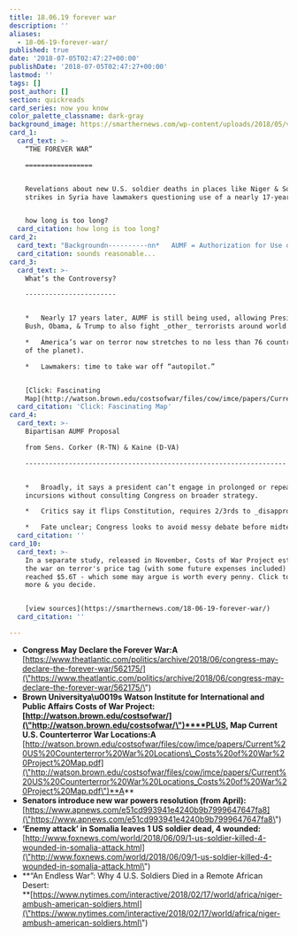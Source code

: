 ```yaml
---
title: 18.06.19 forever war
description: ''
aliases:
  - 18-06-19-forever-war/
published: true
date: '2018-07-05T02:47:27+00:00'
publishDate: '2018-07-05T02:47:27+00:00'
lastmod: ''
tags: []
post_author: []
section: quickreads
card_series: now you know
color_palette_classname: dark-gray
background_image: https://smarthernews.com/wp-content/uploads/2018/05/vehicle-3104459_640.jpg
card_1:
  card_text: >-
    “THE FOREVER WAR”

    =================


    Revelations about new U.S. soldier deaths in places like Niger & Somalia and
    strikes in Syria have lawmakers questioning use of a nearly 17-year-old law.


    how long is too long?
  card_citation: how long is too long?
card_2:
  card_text: "Backgroundn----------nn*   AUMF = Authorization for Use of Military Forcen*   AUMF became public law on Sept. 18, 2001 after 9/11 attacks.n*   Allows president to use ax1Call necessary & appropriate forces againstax1D terrorists who committed or aided in 9/11 attacks ax13 particularly, Al Qaeda & Taliban.nnsounds reasonable..."
  card_citation: sounds reasonable...
card_3:
  card_text: >-
    What’s the Controversy?

    -----------------------


    *   Nearly 17 years later, AUMF is still being used, allowing Presidents
    Bush, Obama, & Trump to also fight _other_ terrorists around world.

    *   America’s war on terror now stretches to no less than 76 countries (39%
    of the planet).

    *   Lawmakers: time to take war off “autopilot.”


    [Click: Fascinating
    Map](http://watson.brown.edu/costsofwar/files/cow/imce/papers/Current%20US%20Counterterror%20War%20Locations_Costs%20of%20War%20Project%20Map.pdf)
  card_citation: 'Click: Fascinating Map'
card_4:
  card_text: >-
    Bipartisan AUMF Proposal  

    from Sens. Corker (R-TN) & Kaine (D-VA)

    ------------------------------------------------------------------


    *   Broadly, it says a president can’t engage in prolonged or repeated
    incursions without consulting Congress on broader strategy.

    *   Critics say it flips Constitution, requires 2/3rds to _disapprove_ war.

    *   Fate unclear; Congress looks to avoid messy debate before midterms.
  card_citation: ''
card_10:
  card_text: >-
    In a separate study, released in November, Costs of War Project estimated
    the war on terror's price tag (with some future expenses included) has
    reached $5.6T - which some may argue is worth every penny. Click to read
    more & you decide.


    [view sources](https://smarthernews.com/18-06-19-forever-war/)
  card_citation: ''

---
```

*   **Congress May Declare the Forever War:A**  
    [https://www.theatlantic.com/politics/archive/2018/06/congress-may-declare-the-forever-war/562175/](\"https://www.theatlantic.com/politics/archive/2018/06/congress-may-declare-the-forever-war/562175/\")
*   **Brown Universitya\\u0019s Watson Institute for International and Public Affairs Costs of War Project:  
    **[http://watson.brown.edu/costsofwar/](\"http://watson.brown.edu/costsofwar/\")****PLUS, Map Current U.S. Counterterror War Locations:A**** [http://watson.brown.edu/costsofwar/files/cow/imce/papers/Current%20US%20Counterterror%20War%20Locations\_Costs%20of%20War%20Project%20Map.pdf](\"http://watson.brown.edu/costsofwar/files/cow/imce/papers/Current%20US%20Counterterror%20War%20Locations_Costs%20of%20War%20Project%20Map.pdf\")**A**
*   **Senators introduce new war powers resolution (from April):**  
    [https://www.apnews.com/e51cd993941e4240b9b7999647647fa8](\"https://www.apnews.com/e51cd993941e4240b9b7999647647fa8\")
*   **‘Enemy attack’ in Somalia leaves 1 US soldier dead, 4 wounded:**  
    [http://www.foxnews.com/world/2018/06/09/1-us-soldier-killed-4-wounded-in-somalia-attack.html](\"http://www.foxnews.com/world/2018/06/09/1-us-soldier-killed-4-wounded-in-somalia-attack.html\")
*   **“An Endless War”: Why 4 U.S. Soldiers Died in a Remote African Desert:  
    **[https://www.nytimes.com/interactive/2018/02/17/world/africa/niger-ambush-american-soldiers.html](\"https://www.nytimes.com/interactive/2018/02/17/world/africa/niger-ambush-american-soldiers.html\")